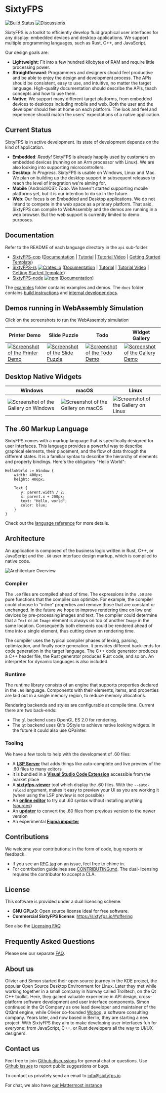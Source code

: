# SixtyFPS

[![Build Status](https://github.com/sixtyfpsui/sixtyfps/workflows/CI/badge.svg)](https://github.com/sixtyfpsui/sixtyfps/actions)
[![Discussions](https://img.shields.io/github/discussions/sixtyfpsui/sixtyfps)](https://github.com/sixtyfpsui/sixtyfps/discussions)

SixtyFPS is a toolkit to efficiently develop fluid graphical user interfaces for any display: embedded devices and desktop applications. We support multiple programming languages, such as
Rust, C++, and JavaScript.

Our design goals are:

 - **Lightweight**: Fit into a few hundred kilobytes of RAM and require little processing power.
 - **Straightforward**: Programmers and designers should feel productive and be able to enjoy the design and development process.
   The APIs should be consistent, easy to use, and intuitive, no matter the target language. High-quality documentation
   should describe the APIs, teach concepts and how to use them.
 - **Native**: We support many different target platforms, from embedded devices to desktops including mobile and web. Both the user and the developer should feel at
   home on each platform. The look and feel and experience should match the users' expectations of a
   native application.

## Current Status

SixtyFPS is in active development. Its state of development depends on the kind of application.

 - **Embedded**: *Ready!* SixtyFPS is already happily used by customers on embedded devices
   (running on an Arm processor with Linux). We are also looking into supporting microcontrollers.
 - **Desktop**: *In Progress*. SixtyFPS is usable on Windows, Linux and Mac. We plan on building
    up the desktop support in subsequent releases to reach the level of integration we're aiming for.
 - **Mobile** (Android/iOS): *Todo*. We haven't started supporting mobile platforms yet, but it
   is our intention to do so in the future.
 - **Web**: Our focus is on Embedded and Desktop applications. We do not intend to compete in
   the web space as a primary platform. That said, SixtyFPS can compile to WebAssembly and the
   demos are running in a web browser. But the web support is currently limited to demo purposes.

## Documentation

Refer to the README of each language directory in the `api` sub-folder:

 * [SixtyFPS-cpp](api/sixtyfps-cpp) ([Documentation](https://sixtyfps.io/docs/cpp) | [Tutorial](https://sixtyfps.io/docs/tutorial/cpp) | [Tutorial Video](https://youtu.be/_-Hxr6ZrHyo) | [Getting Started Template](https://github.com/sixtyfpsui/sixtyfps-cpp-template))
 * [SixtyFPS-rs](api/sixtyfps-rs) [![Crates.io](https://img.shields.io/crates/v/sixtyfps)](https://crates.io/crates/sixtyfps) ([Documentation](https://sixtyfps.io/docs/rust/sixtyfps/) | [Tutorial](https://sixtyfps.io/docs/tutorial/rust) | [Tutorial Video](https://youtu.be/_-Hxr6ZrHyo) | [Getting Started Template](https://github.com/sixtyfpsui/sixtyfps-rust-template))
 * [SixtyFPS-node](api/sixtyfps-node) [![npm](https://img.shields.io/npm/v/sixtyfps)](https://www.npmjs.com/package/sixtyfps) ([Documentation](https://sixtyfps.io/docs/node))

The [examples](/examples) folder contains examples and demos. The `docs` folder contains [build instructions](docs/building.md) and [internal developer docs](docs/development.md).


## Demos running in WebAssembly Simulation

Click on the screenshots to run the WebAssembly simulation

| Printer Demo | Slide Puzzle | Todo | Widget Gallery |
|--------------|----------------|----------------|----------------|
| [![Screenshot of the Printer Demo](https://sixtyfps.io/resources/printerdemo_screenshot.png "Printer Demo")](https://sixtyfps.io/demos/printerdemo/) | [![Screenshot of the Slide Puzzle](https://sixtyfps.io/resources/puzzle_screenshot.png "Slide Puzzle")](https://sixtyfps.io/demos/slide_puzzle/) | [![Screenshot of the Todo Demo](https://sixtyfps.io/resources/todo_screenshot.png "Todo Demo")](https://sixtyfps.io/demos/todo/) | [![Screenshot of the Gallery Demo](https://sixtyfps.io/resources/gallery_screenshot.png "Gallery Demo")](https://sixtyfps.io/demos/gallery/) |

## Desktop Native Widgets

| Windows | macOS | Linux |
|---------|-------|-------|
| ![Screenshot of the Gallery on Windows](https://sixtyfps.io/resources/gallery_win_screenshot.png "Gallery") | ![Screenshot of the Gallery on macOS](https://sixtyfps.io/resources/gallery_mac_screenshot.png "Gallery") | ![Screenshot of the Gallery on Linux](https://sixtyfps.io/resources/gallery_linux_screenshot.png "Gallery") |

## The .60 Markup Language

SixtyFPS comes with a markup language that is specifically designed for user interfaces. This language provides a
powerful way to describe graphical elements, their placement, and the flow of data through the different states. It is a familiar syntax to describe the hierarchy of elements and property bindings. Here's the obligatory "Hello World":

```60
HelloWorld := Window {
    width: 400px;
    height: 400px;

    Text {
       y: parent.width / 2;
       x: parent.x + 200px;
       text: "Hello, world";
       color: blue;
    }
}
```

Check out the [language reference](docs/langref.md) for more details.

## Architecture

An application is composed of the business logic written in Rust, C++, or JavaScript and the `.60` user interface design markup, which
is compiled to native code.

![Architecture Overview](https://sixtyfps.io/resources/architecture.drawio.svg)

### Compiler

The `.60` files are compiled ahead of time. The expressions in the `.60` are pure functions that the
compiler can optimize. For example, the compiler could choose to "inline" properties and remove those
that are constant or unchanged. In the future we hope to improve rendering time on low end devices by
pre-processing images and text. The compiler could determine that a `Text` or an `Image` element is
always on top of another `Image` in the same location. Consequently both elements could be rendered ahead
of time into a single element, thus cutting down on rendering time.

The compiler uses the typical compiler phases of lexing, parsing, optimization, and finally code
generation. It provides different back-ends for code generation in the target language. The C++ code
generator produces a C++ header file, the Rust generator produces Rust code, and so on. An interpreter
for dynamic languages is also included.

### Runtime

The runtime library consists of an engine that supports properties declared in the `.60` language.
Components with their elements, items, and properties are laid out in a single memory region, to reduce
memory allocations.

Rendering backends and styles are configurable at compile time. Current there are two back-ends:

 * The `gl` backend uses OpenGL ES 2.0 for rendering.
 * The `qt` backend uses Qt's QStyle to achieve native looking widgets. In the future it could also use
   QPainter.

### Tooling

We have a few tools to help with the development of .60 files:
 - A [**LSP Server**](./tools/lsp) that adds things like auto-complete and live preview of the .60 files to many editors
 - It is bundled in a [**Visual Studio Code Extension**](./vscode_extension) accessible from the market place
 - A [**sixtyfps-viewer**](./tools/viewer) tool which display the .60 files. With the `--auto-reload` argument, makes it easy to preview
   your UI as you are working it (when using the LSP preview is not possible)
 - An [**online editor**](https://sixtyfps.io/editor) to try out .60 syntax without installing anything ([sources](./tools/online_editor))
 - An [**updater**](./tools/syntax_updater) to convert the .60 files from previous version to the newer version
 - An experimental [**Figma importer**](./tools/figma_import)

## Contributions

We welcome your contributions: in the form of code, bug reports or feedback.

 * If you see an [RFC tag](https://github.com/sixtyfpsui/sixtyfps/labels/rfc) on an issue, feel free to
   chime in.
 * For contribution guidelines see [CONTRIBUTING.md](CONTRIBUTING.md). The dual-licensing requires the
   contributor to accept a CLA.

## License

This software is provided under a dual licensing scheme:

 - **GNU GPLv3**: Open source license ideal for free software.
 - **Commercial SixtyFPS license**: <https://sixtyfps.io/#offering>

See also the [Licensing FAQ](FAQ.md#licensing)

## Frequently Asked Questions

Please see our separate [FAQ](FAQ.md).

## About us

Olivier and Simon started their open source journey in the KDE project, the popular Open Source Desktop Environment
for Linux. Later they met while working together in a small company in Norway called Trolltech, on the Qt C++ toolkit.
Here, they gained valuable experience in API design, cross-platform software development and user interface components.
Simon continued in the Qt Company as one lead developer and maintainer of the QtQml engine, while Olivier
co-founded [Woboq](https://woboq.com), a software consulting company. Years later, and now based in Berlin, they are starting a
new project. With SixtyFPS they aim to make developing user interfaces fun for everyone: from JavaScript, C++, or
Rust developers all the way to UI/UX designers.

## Contact us

Feel free to join [Github discussions](https://github.com/sixtyfpsui/sixtyfps/discussions) for general chat or questions. Use [Github issues](https://github.com/sixtyfpsui/sixtyfps/issues) to report public suggestions or bugs.

To contact us privately send an email to info@sixtyfps.io

For chat, we also have [our Mattermost instance](https://chat.sixtyfps.io)
